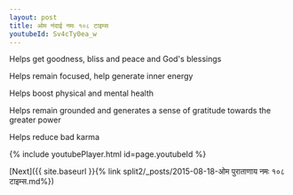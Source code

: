 ```yaml
---
layout: post
title: ओम नंदाई नमः १०८ टाइम्स
youtubeId: Sv4cTy0ea_w
---
```

 
 
Helps get goodness, bliss and peace and God's blessings
 
Helps remain focused, help generate inner energy 
 
Helps boost physical and mental health 
 
Helps remain grounded and generates a sense of gratitude towards the greater power 
 
Helps reduce bad karma
 
 
 
 


{% include youtubePlayer.html id=page.youtubeId %}
 
[Next]({{ site.baseurl }}{% link  split2/_posts/2015-08-18-ओम पुराताणाय नमः १०८ टाइम्स.md%})
 

